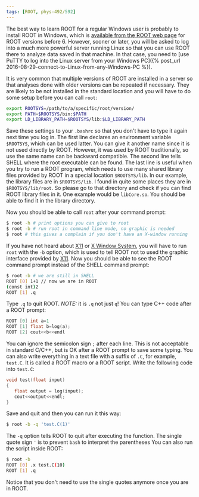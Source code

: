 ```yaml
---
tags: [ROOT, phys-492/592]
---
```


The best way to learn ROOT for a regular Windows user is probably to install 
ROOT in Windows, which is [available from the ROOT web 
page](https://root.cern.ch/downloading-root) for ROOT versions before 6. 
However, sooner or later, you will be asked to log into a much more powerful 
server running Linux so that you can use ROOT there to analyze data saved in 
that machine. In that case, you need to [use PuTTY to log into the Linux server 
from your Windows PC]({% post_url 
2016-08-29-connect-to-Linux-from-any-Windows-PC %}).

It is very common that multiple versions of ROOT are installed in a server so 
that analyses done with older versions can be repeated if necessary. They are 
likely to be not installed in the standard location and you will have to do 
some setup before you can call `root`:

``` bash
export ROOTSYS=/path/to/a/specific/root/version/
export PATH=$ROOTSYS/bin:$PATH
export LD_LIBRARY_PATH=$ROOTSYS/lib:$LD_LIBRARY_PATH
```

Save these settings to your `.bashrc` so that you don't have to type it again 
next time you log in. The first line declares an environment variable 
`$ROOTSYS`, which can be used latter. You can give it another name since it is 
not used directly by ROOT. However, it was used by ROOT traditionally, so use 
the same name can be backward compatible. The second line tells SHELL where the 
root executable can be found. The last line is useful when you try to run a 
ROOT program, which needs to use many shared library files provided by ROOT in 
a special location `$ROOTSYS/lib`. In our example, the library files are in 
`$ROOTSYS/lib`. I found in quite some places they are in `$ROOTSYS/lib/root`. 
So please go to that directory and check if you can find ROOT library files in 
it. One example would be `libCore.so`. You should be able to find it in the 
library directory.

Now you should be able to call `root` after your command prompt:

``` bash
$ root -h # print options you can give to root
$ root -b # run root in command line mode, no graphic is needed
$ root # this gives a complain if you don't have an X-window running
```

If you have not heard about [X11][] or [X Window System][X11], you will have to 
run `root` with the `-b` option, which is used to tell ROOT not to used the 
graphic interface provided by [X11][]. Now you should be able to see the ROOT 
command prompt instead of the SHELL command prompt:

``` bash
$ root -b # we are still in SHELL
ROOT [0] 1+1 // now we are in ROOT
(const int)2
ROOT [1] .q
```

Type `.q` to quit ROOT. *NOTE:* it is `.q` not just `q`! You can type C++ code 
after a ROOT prompt:

``` c++
ROOT [0] int a=1
ROOT [1] float b=log(a);
ROOT [2] cout<<b<<endl
```

You can ignore the semicolon sign `;` after each line. This is not acceptable 
in standard C/C++, but is OK after a ROOT prompt to save some typing. You can 
also write everything in a text file with a suffix of `.C`, for example, 
`test.C`. It is called a ROOT macro or a ROOT script. Write the following code 
into `test.C`:

```c++
void test(float input)
{
   float output = log(input);
   cout<<output<<endl;
}
```

Save and quit and then you can run it this way:

``` bash
$ root -b -q 'test.C(1)'
```

The `-q` option tells ROOT to quit after executing the function. The single 
quote sign `'` is to prevent `bash` to interpret the parentheses  You can also 
run the script inside ROOT:

``` bash
$ root -b
ROOT [0] .x test.C(10)
ROOT [1] .q
```

Notice that you don't need to use the single quotes anymore once you are in ROOT.

[X11]:https://en.wikipedia.org/wiki/X_Window_System
